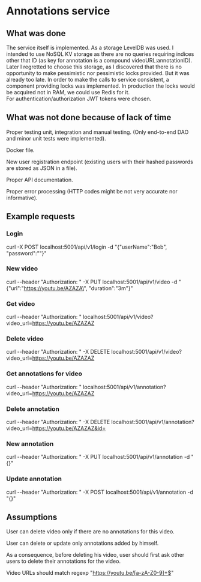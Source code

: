 # Annotations service

## What was done

The service itself is implemented. 
As a storage LevelDB was used. 
I intended to use NoSQL KV storage as there are no queries requiring indices other that ID 
(as key for annotation is a compound videoURL:annotationID). 
Later I regretted to choose this storage, as I discovered that there is no opportunity to make pessimistic nor pessimistic locks provided. 
But it was already too late.
In order to make the calls to service consistent, a component providing locks was implemented. 
In production the locks would be acquired not in RAM, we could use Redis for it. 
<br>
For authentication/authorization JWT tokens were chosen.

## What was not done because of lack of time

Proper testing unit, integration and manual testing. (Only end-to-end DAO and minor unit tests were implemented).

Docker file.

New user registration endpoint (existing users with their hashed passwords are stored as JSON in a file).

Proper API documentation. 

Proper error processing (HTTP codes might be not very accurate nor informative).

## Example requests

### Login

curl -X POST localhost:5001/api/v1/login -d "{\"userName\":\"Bob\", \"password\":\"<your password>\"}"

### New video

curl --header "Authorization: <your token>" -X PUT localhost:5001/api/v1/video -d "{\"url\":\"https://youtu.be/AZAZA\", \"duration\":\"3m\"}"

### Get video 

curl --header "Authorization: <your token>"  localhost:5001/api/v1/video?video_url=https://youtu.be/AZAZAZ

### Delete video

curl --header "Authorization: <your token>" -X DELETE localhost:5001/api/v1/video?video_url=https://youtu.be/AZAZAZ

### Get annotations for video

curl --header "Authorization: <your token>"  localhost:5001/api/v1/annotation?video_url=https://youtu.be/AZAZAZ

### Delete annotation

curl --header "Authorization: <your token>" -X DELETE localhost:5001/api/v1/annotation?video_url=https://youtu.be/AZAZAZ&id=<annotation id>

### New annotation

curl --header "Authorization: <your token>" -X PUT localhost:5001/api/v1/annotation -d "{<check annotationAddRequest>}"

### Update annotation

curl --header "Authorization: <your token>" -X POST localhost:5001/api/v1/annotation -d "{<check annotationUpdateRequest>}"

## Assumptions

User can delete video only if there are no annotations for this video.

User can delete or update only annotations added by himself.

As a consequence, before deleting his video, user should first ask other users to delete their annotations for the video.

Video URLs should match regexp "https://youtu.be/[a-zA-Z0-9]+$"